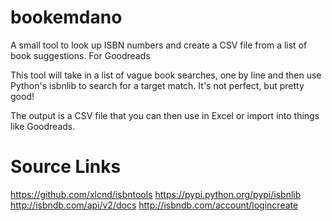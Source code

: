 # bookemdano
A small tool to look up ISBN numbers and create a CSV file from a list of book suggestions.  For Goodreads

This tool will take in a list of vague book searches, one by line and then
use Python's isbnlib to search for a target match.  It's not perfect, but pretty good!

The output is a CSV file that you can then use in Excel or import into things like Goodreads.

# Source Links
https://github.com/xlcnd/isbntools
https://pypi.python.org/pypi/isbnlib
http://isbndb.com/api/v2/docs
http://isbndb.com/account/logincreate
